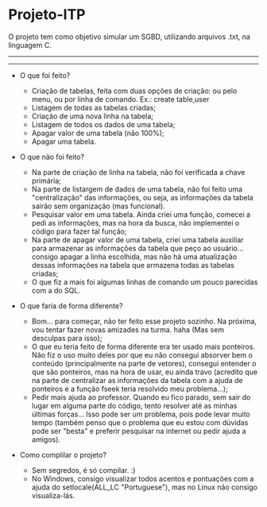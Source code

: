 # Projeto-ITP
O projeto tem como objetivo simular um SGBD, utilizando arquivos .txt, na linguagem C.

--------------------------------------------------------------------------------------
--------------------------------------------------------------------------------------

* O que foi feito?

   + Criação de tabelas, feita com duas opções de criação: ou pelo menu, ou por linha de comando. Ex.: create table,user
   + Listagem de todas as tabelas criadas;
   + Criação de uma nova linha na tabela;
   + Listagem de todos os dados de uma tabela;
   + Apagar valor de uma tabela (não 100%);
   + Apagar uma tabela.

* O que não foi feito?

   + Na parte de criação de linha na tabela, não foi verificada a chave primária;
   + Na parte de listargem de dados de uma tabela, não foi feito uma "centralização" das informações, ou seja, as informações da tabela sairão sem organização (mas funcional).
   + Pesquisar valor em uma tabela. Ainda criei uma função, comecei a pedi as informações, mas na hora da busca, não implementei o código para fazer tal função;
   + Na parte de apagar valor de uma tabela, criei uma tabela auxiliar para armazenar as informações da tabela que peço ao usuário... consigo apagar a linha escolhida, mas não há uma
      atualização dessas informações na tabela que armazena todas as tabelas criadas;
   + O que fiz a mais foi algumas linhas de comando um pouco parecidas com a do SQL.

* O que faria de forma diferente?

   + Bom... para começar, não ter feito esse projeto sozinho. Na próxima, vou tentar fazer novas amizades na turma. haha (Mas sem desculpas para isso);
   + O que eu teria feito de forma diferente era ter usado mais ponteiros. Não fiz o uso muito deles por que eu não consegui absorver bem o conteúdo
      (principalmente na parte de vetores), consegui entender o que são ponteiros, mas na hora de usar, eu ainda travo (acredito que na parte de centralizar as informações 
      da tabela com a ajuda de ponteiros e a função fseek teria resolvido meu problema...);
   + Pedir mais ajuda ao professor. Quando eu fico parado, sem sair do lugar em alguma parte do código, tento resolver até as minhas últimas forças... Isso pode ser um problema,
      pois pode levar muito tempo (também penso que o problema que eu estou com dúvidas pode ser "besta" e preferir pesquisar na internet ou pedir ajuda a amigos).
 
* Como complilar o projeto?

   + Sem segredos, é só compilar. :)
   + No Windows, consigo visualizar todos acentos e pontuações com a ajuda do setlocale(ALL_LC "Portuguese"), mas no Linux não consigo visualiza-lás.

